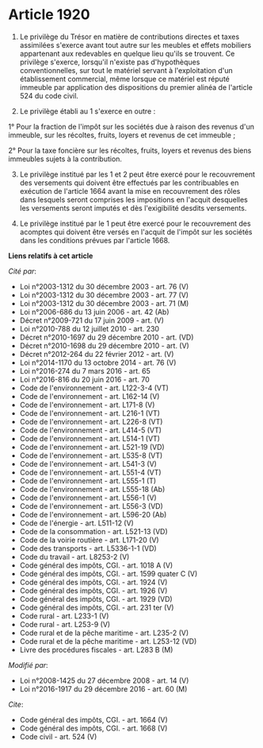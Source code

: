 # Article 1920

1. Le privilège du Trésor en matière de contributions directes et taxes assimilées s'exerce avant tout autre sur les meubles
et effets mobiliers appartenant aux redevables en quelque lieu qu'ils se trouvent. Ce privilège s'exerce, lorsqu'il n'existe
pas d'hypothèques conventionnelles, sur tout le matériel servant à l'exploitation d'un établissement commercial, même lorsque
ce matériel est réputé immeuble par application des dispositions du premier alinéa de l'article 524 du code civil. 

2. Le privilège établi au 1 s'exerce en outre : 

1° Pour la fraction de l'impôt sur les sociétés due à raison des revenus d'un immeuble, sur les récoltes, fruits, loyers et
revenus de cet immeuble ; 

2° Pour la taxe foncière sur les récoltes, fruits, loyers et revenus des biens immeubles sujets à la contribution. 

3. Le privilège institué par les 1 et 2 peut être exercé pour le recouvrement des versements qui doivent être effectués par
les contribuables en exécution de l'article 1664 avant la mise en recouvrement des rôles dans lesquels seront comprises les
impositions en l'acquit desquelles les versements seront imputés et dès l'exigibilité desdits versements. 

4. Le privilège institué par le 1 peut être exercé pour le recouvrement des acomptes qui doivent être versés en l'acquit de
l'impôt sur les sociétés dans les conditions prévues par l'article 1668.

**Liens relatifs à cet article**

_Cité par_:

  - Loi  n°2003-1312 du 30 décembre 2003 - art. 76 (V)
  - Loi  n°2003-1312 du 30 décembre 2003 - art. 77 (V)
  - Loi n°2003-1312 du 30 décembre 2003 - art. 71 (M)
  - Loi n°2006-686 du 13 juin 2006 - art. 42 (Ab)
  - Décret n°2009-721 du 17 juin 2009 - art. (V)
  - Loi n°2010-788 du 12 juillet 2010 - art. 230
  - Décret n°2010-1697 du 29 décembre 2010 - art. (VD)
  - Décret n°2010-1698 du 29 décembre 2010 - art. (V)
  - Décret n°2012-264 du 22 février 2012 - art. (V)
  - Loi n°2014-1170 du 13 octobre 2014 - art. 76 (V)
  - Loi n°2016-274 du 7 mars 2016 - art. 65
  - Loi n°2016-816 du 20 juin 2016 - art. 70
  - Code de l'environnement - art. L122-3-4 (VT)
  - Code de l'environnement - art. L162-14 (V)
  - Code de l'environnement - art. L171-8 (V)
  - Code de l'environnement - art. L216-1 (VT)
  - Code de l'environnement - art. L226-8 (VT)
  - Code de l'environnement - art. L414-5 (VT)
  - Code de l'environnement - art. L514-1 (VT)
  - Code de l'environnement - art. L521-19 (VD)
  - Code de l'environnement - art. L535-8 (VT)
  - Code de l'environnement - art. L541-3 (V)
  - Code de l'environnement - art. L551-4 (VT)
  - Code de l'environnement - art. L555-1 (T)
  - Code de l'environnement - art. L555-18 (Ab)
  - Code de l'environnement - art. L556-1 (V)
  - Code de l'environnement - art. L556-3 (VD)
  - Code de l'environnement - art. L596-20 (Ab)
  - Code de l'énergie - art. L511-12 (V)
  - Code de la consommation - art. L521-13 (VD)
  - Code de la voirie routière - art. L171-20 (V)
  - Code des transports - art. L5336-1-1 (VD)
  - Code du travail - art. L8253-2 (V)
  - Code général des impôts, CGI. - art. 1018 A (V)
  - Code général des impôts, CGI. - art. 1599 quater C (V)
  - Code général des impôts, CGI. - art. 1924 (V)
  - Code général des impôts, CGI. - art. 1926 (V)
  - Code général des impôts, CGI. - art. 1929 (VD)
  - Code général des impôts, CGI. - art. 231 ter (V)
  - Code rural - art. L233-1 (V)
  - Code rural - art. L253-9 (V)
  - Code rural et de la pêche maritime - art. L235-2 (V)
  - Code rural et de la pêche maritime - art. L253-12 (VD)
  - Livre des procédures fiscales - art. L283 B (M)

_Modifié par_:

  - Loi n°2008-1425 du 27 décembre 2008 - art. 14 (V)
  - Loi n°2016-1917 du 29 décembre 2016 - art. 60 (M)

_Cite_:

  - Code général des impôts, CGI. - art. 1664 (V)
  - Code général des impôts, CGI. - art. 1668 (V)
  - Code civil - art. 524 (V)
